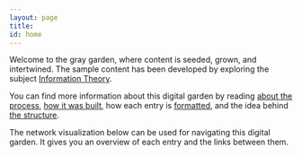 ```yaml
---
layout: page
title:
id: home
---
```


Welcome to the gray garden, where content is seeded, grown, and intertwined. The sample content has been developed by exploring the subject <a href="/information-theory.html" class="internal-link">Information Theory</a>. 

You can find more information about this digital garden by reading <a href="/about-the-process.html" class="internal-link">about the process</a>, <a href="/about-how-it-was-built.html" class="internal-link">how it was built</a>, how each entry is <a href="/about-the-formatting.html" class="internal-link">formatted</a>, and the idea behind <a href="/about-the-structure.html" class="internal-link">the structure</a>.

The network visualization below can be used for navigating this digital garden. It gives you an overview of each entry and the links between them.
